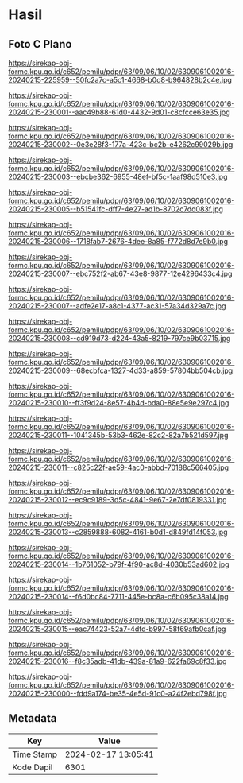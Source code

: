 # Hasil

## Foto C Plano

https://sirekap-obj-formc.kpu.go.id/c652/pemilu/pdpr/63/09/06/10/02/6309061002016-20240215-225959--50fc2a7c-a5c1-4668-b0d8-b964828b2c4e.jpg

https://sirekap-obj-formc.kpu.go.id/c652/pemilu/pdpr/63/09/06/10/02/6309061002016-20240215-230001--aac49b88-61d0-4432-9d01-c8cfcce63e35.jpg

https://sirekap-obj-formc.kpu.go.id/c652/pemilu/pdpr/63/09/06/10/02/6309061002016-20240215-230002--0e3e28f3-177a-423c-bc2b-e4262c99029b.jpg

https://sirekap-obj-formc.kpu.go.id/c652/pemilu/pdpr/63/09/06/10/02/6309061002016-20240215-230003--ebcbe362-6955-48ef-bf5c-1aaf98d510e3.jpg

https://sirekap-obj-formc.kpu.go.id/c652/pemilu/pdpr/63/09/06/10/02/6309061002016-20240215-230005--b51541fc-dff7-4e27-ad1b-8702c7dd083f.jpg

https://sirekap-obj-formc.kpu.go.id/c652/pemilu/pdpr/63/09/06/10/02/6309061002016-20240215-230006--1718fab7-2676-4dee-8a85-f772d8d7e9b0.jpg

https://sirekap-obj-formc.kpu.go.id/c652/pemilu/pdpr/63/09/06/10/02/6309061002016-20240215-230007--ebc752f2-ab67-43e8-9877-12e4296433c4.jpg

https://sirekap-obj-formc.kpu.go.id/c652/pemilu/pdpr/63/09/06/10/02/6309061002016-20240215-230007--adfe2e17-a8c1-4377-ac31-57a34d329a7c.jpg

https://sirekap-obj-formc.kpu.go.id/c652/pemilu/pdpr/63/09/06/10/02/6309061002016-20240215-230008--cd919d73-d224-43a5-8219-797ce9b03715.jpg

https://sirekap-obj-formc.kpu.go.id/c652/pemilu/pdpr/63/09/06/10/02/6309061002016-20240215-230009--68ecbfca-1327-4d33-a859-57804bb504cb.jpg

https://sirekap-obj-formc.kpu.go.id/c652/pemilu/pdpr/63/09/06/10/02/6309061002016-20240215-230010--ff3f9d24-8e57-4b4d-bda0-88e5e9e297c4.jpg

https://sirekap-obj-formc.kpu.go.id/c652/pemilu/pdpr/63/09/06/10/02/6309061002016-20240215-230011--1041345b-53b3-462e-82c2-82a7b521d597.jpg

https://sirekap-obj-formc.kpu.go.id/c652/pemilu/pdpr/63/09/06/10/02/6309061002016-20240215-230011--c825c22f-ae59-4ac0-abbd-70188c566405.jpg

https://sirekap-obj-formc.kpu.go.id/c652/pemilu/pdpr/63/09/06/10/02/6309061002016-20240215-230012--ec9c9189-3d5c-4841-9e67-2e7df0819331.jpg

https://sirekap-obj-formc.kpu.go.id/c652/pemilu/pdpr/63/09/06/10/02/6309061002016-20240215-230013--c2859888-6082-4161-b0d1-d849fd14f053.jpg

https://sirekap-obj-formc.kpu.go.id/c652/pemilu/pdpr/63/09/06/10/02/6309061002016-20240215-230014--1b761052-b79f-4f90-ac8d-4030b53ad602.jpg

https://sirekap-obj-formc.kpu.go.id/c652/pemilu/pdpr/63/09/06/10/02/6309061002016-20240215-230014--f6d0bc84-7711-445e-bc8a-c6b095c38a14.jpg

https://sirekap-obj-formc.kpu.go.id/c652/pemilu/pdpr/63/09/06/10/02/6309061002016-20240215-230015--eac74423-52a7-4dfd-b997-58f69afb0caf.jpg

https://sirekap-obj-formc.kpu.go.id/c652/pemilu/pdpr/63/09/06/10/02/6309061002016-20240215-230016--f8c35adb-41db-439a-81a9-622fa69c8f33.jpg

https://sirekap-obj-formc.kpu.go.id/c652/pemilu/pdpr/63/09/06/10/02/6309061002016-20240215-230000--fdd9a174-be35-4e5d-91c0-a24f2ebd798f.jpg


## Metadata

| Key        | Value               |
| ---------- | ------------------- |
| Time Stamp | 2024-02-17 13:05:41 |
| Kode Dapil | 6301                |



